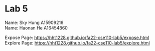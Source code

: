 # Lab 5

Name: Sky Hung A15909216
 <br />
Name: Haonan He A16454860

Expose Page: https://hht1228.github.io/fa22-cse110-lab5/expose.html
Explore Page: https://hht1228.github.io/fa22-cse110-lab5/explore.html
